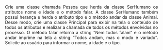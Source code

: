 <p align="justify">Crie uma classe chamada Pessoa que herda da classe SerHumano os atributos nome e idade e o método falar. A classe SerHumano também possui herança e herda o atributo
tipo e o método andar da classe Animal. Desse modo, crie uma classe Principal para exibir na tela o conteúdo de todos os atributos e realizar a chamada de todos os métodos
envolvidos no processo. O método falar retorna a string “Nem todos falam” e o método andar imprime na tela a string “Todos andam, mas o modo é variado”. Solicite ao usuário
para informar o nome, a idade e o tipo.</p>
